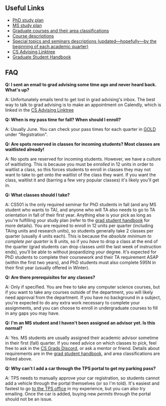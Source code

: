 ## Useful Links
- [PhD study plan](https://cs.ucsb.edu/sites/default/files/documents/PHD%20Study%20Plan_2013%20reqs.pdf)
- [MS study plan](https://cs.ucsb.edu/sites/default/files/MS-Study-Plan-2023-24.pdf)
- [Graduate courses and their area classifications](https://cs.ucsb.edu/education/courses/graduate-courses-and-their-area-classifications)
- [Course descriptions](https://cs.ucsb.edu/education/courses/course-descriptions)
- [Special topics and seminars descriptions (updated—hopefully—by the beginning of each academic quarter)](https://cs.ucsb.edu/education/courses/special-topics-seminars)
- [CS Advising Linktree](https://linktr.ee/ucsbcsgradprogram)
- [Graduate Student Handbook](https://cs.ucsb.edu/sites/default/files/2023-2024%20CS%20Graduate%20Student%20Handbook.pdf)

## FAQ

**Q: I sent an email to grad advising some time ago and never heard back. What's up?**

A: Unfortunately emails tend to get lost in grad advising's inbox. The best way to talk to grad advising is to make an appointment on Calendly, which is linked in the [CS Advising Linktree](https://linktr.ee/ucsbcsgradprogram)

**Q: When is my pass time for fall? When should I enroll?**

A: Usually June. You can check your pass times for each quarter in [GOLD](https://my.sa.ucsb.edu/gold/Home.aspx) under "Registration".

**Q: Are spots reserved in classes for incoming students? Most classes are waitlisted already!**

A: No spots are reserved for incoming students. However, we have a culture of waitlisting. This is because you must be *enrolled* in 12 units in order to waitlist a class, so this forces students to enroll in classes they may not want to take to get onto the waitlist of the class they want. If you want the class, waitlist it and (barring a few very popular classes) it's likely you'll get in.

**Q: What classes should I take?**

A: CS501 is the only required seminar for PhD students in fall (and any MS student who wants to TA), and anyone who will TA also needs to go to TA orientation in fall of their first year. Anything else is your pick as long as you're fulfilling your study plan (refer to the [grad student handbook](https://cs.ucsb.edu/sites/default/files/2023-2024%20CS%20Graduate%20Student%20Handbook.pdf) for more details). You are required to enroll in 12 units per quarter (including TAing units and research units), so students generally take 2 classes per quarter (usually 4 units each). This is because the *absolute minimum to complete per quarter* is 8 units, so if you *have* to drop a class at the end of the quarter (grad students can drop classes until the last week of instruction ends), you'll be able to without jeopardizing your degree. It's expected for PhD students to complete their coursework and their TA requirement ASAP (within the first two years), and PhD students must also complete 595N in their first year (usually offered in Winter).

**Q: Are there prerequisites for any classes?**

A: Only if specified. You are free to take any computer science courses, but if you want to take any courses outside of the department, you will likely need approval from the department. If you have no background in a subject, you're expected to do any extra work necessary to complete your assignments, and you can choose to enroll in undergraduate courses to fill in any gaps you may have.

**Q: I'm an MS student and I haven't been assigned an advisor yet. Is this normal?**

A: Yes. MS students are usually assigned their academic advisor sometime in their first (fall) quarter. If you need advice on which classes to pick, feel free to ask in the [CS Grads Discord](https://discord.gg/VbB3QPNTzS), or ask a mentor or friend. Details about requirements are in the [grad student handbook](https://cs.ucsb.edu/sites/default/files/2023-2024%20CS%20Graduate%20Student%20Handbook.pdf), and area classifications are linked above.

**Q: Why can't I add a car through the TPS portal to get my parking pass?**

A: TPS needs to manually approve your car registration, so students cannot add a vehicle through the portal themselves (or so I'm told). It's easiest and fastest to go [to the TPS office](https://maps.app.goo.gl/TmTeDBbYinp9bWk4A) in my experience, but you can also try emailing. Once the car is added, buying new *permits* through the portal should not be an issue.